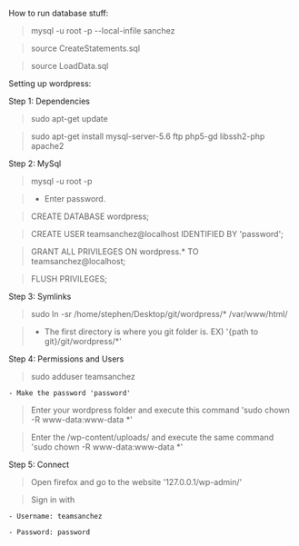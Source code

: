 How to run database stuff:

> mysql -u root -p --local-infile sanchez

> source CreateStatements.sql

> source LoadData.sql


Setting up wordpress:

Step 1: Dependencies
> sudo apt-get update

> sudo apt-get install mysql-server-5.6 ftp php5-gd libssh2-php apache2

Step 2: MySql
> mysql -u root -p

>	- Enter password.

> CREATE DATABASE wordpress;

> CREATE USER teamsanchez@localhost IDENTIFIED BY 'password';

> GRANT ALL PRIVILEGES ON wordpress.* TO teamsanchez@localhost;

> FLUSH PRIVILEGES;

Step 3: Symlinks
> sudo ln -sr /home/stephen/Desktop/git/wordpress/* /var/www/html/

>	- The first directory is where you git folder is. EX) '{path to git}/git/wordpress/*'

Step 4: Permissions and Users
> sudo adduser teamsanchez

	- Make the password 'password'

> Enter your wordpress folder and execute this command 'sudo chown -R www-data:www-data *'

> Enter the /wp-content/uploads/ and execute the same command 'sudo chown -R www-data:www-data *'

Step 5: Connect
> Open firefox and go to the website '127.0.0.1/wp-admin/'

> Sign in with

	- Username: teamsanchez

	- Password: password
